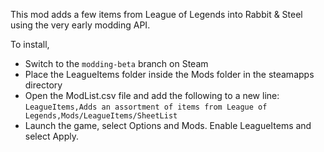 This mod adds a few items from League of Legends into Rabbit & Steel using the very early modding API.

To install,
- Switch to the `modding-beta` branch on Steam
- Place the LeagueItems folder inside the Mods folder in the steamapps directory
- Open the ModList.csv file and add the following to a new line: `LeagueItems,Adds an assortment of items from League of Legends,Mods/LeagueItems/SheetList` 
- Launch the game, select Options and Mods. Enable LeagueItems and select Apply.
